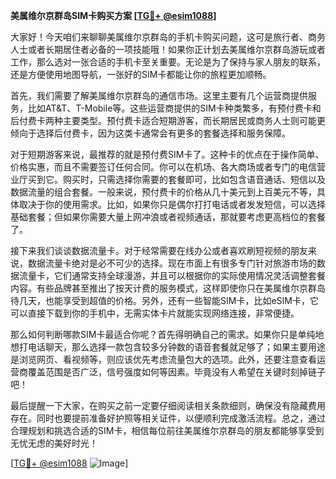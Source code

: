 **美属维尔京群岛SIM卡购买方案 [[TG💪+ @esim1088](https://t.me/s/esim1088)]**

大家好！今天咱们来聊聊美属维尔京群岛的手机卡购买问题，这可是旅行者、商务人士或者长期居住者必备的一项技能哦！如果你正计划去美属维尔京群岛游玩或者工作，那么选对一张合适的手机卡至关重要。无论是为了保持与家人朋友的联系，还是方便使用地图导航，一张好的SIM卡都能让你的旅程更加顺畅。

首先，我们需要了解美属维尔京群岛的通信市场。这里主要有几个运营商提供服务，比如AT&T、T-Mobile等。这些运营商提供的SIM卡种类繁多，有预付费卡和后付费卡两种主要类型。预付费卡适合短期游客，而长期居民或商务人士则可能更倾向于选择后付费卡，因为这类卡通常会有更多的套餐选择和服务保障。

对于短期游客来说，最推荐的就是预付费SIM卡了。这种卡的优点在于操作简单、价格实惠，而且不需要签订任何合同。你可以在机场、各大商场或者专门的电信营业厅买到它。购买时，只需选择你需要的套餐即可，比如包含语音通话、短信以及数据流量的组合套餐。一般来说，预付费卡的价格从几十美元到上百美元不等，具体取决于你的使用需求。比如，如果你只是偶尔打打电话或者发发短信，可以选择基础套餐；但如果你需要大量上网冲浪或者视频通话，那就要考虑更高档位的套餐了。

接下来我们谈谈数据流量卡。对于经常需要在线办公或者喜欢刷短视频的朋友来说，数据流量卡绝对是必不可少的选择。现在市面上有很多专门针对旅游市场的数据流量卡，它们通常支持全球漫游，并且可以根据你的实际使用情况灵活调整套餐内容。有些品牌甚至推出了按天计费的服务模式，这样即使你只在美属维尔京群岛待几天，也能享受到超值的价格。另外，还有一些智能SIM卡，比如eSIM卡，它可以直接下载到你的手机中，无需实体卡片就能实现网络连接，非常便捷。

那么如何判断哪款SIM卡最适合你呢？首先得明确自己的需求。如果你只是单纯地想打电话聊天，那么选择一款包含较多分钟数的语音套餐就足够了；如果主要用途是浏览网页、看视频等，则应该优先考虑流量包大的选项。此外，还要注意查看运营商覆盖范围是否广泛，信号强度如何等因素。毕竟没有人希望在关键时刻掉链子吧！

最后提醒一下大家，在购买之前一定要仔细阅读相关条款细则，确保没有隐藏费用存在。同时也要提前准备好护照等相关证件，以便顺利完成激活流程。总之，通过合理规划和挑选合适的SIM卡，相信每位前往美属维尔京群岛的朋友都能够享受到无忧无虑的美好时光！

[[TG💪+ @esim1088](https://t.me/s/esim1088) ![Image](https://i.postimg.cc/4NQfJmqS/Snipaste-2025-05-13-00-14-12.png)]